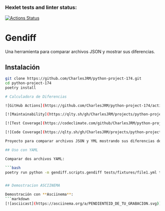 ### Hexlet tests and linter status:
[![Actions Status](https://github.com/CharlesJRM/python-project-174/actions/workflows/hexlet-check.yml/badge.svg)](https://github.com/CharlesJRM/python-project-174/actions)

# Gendiff

Una herramienta para comparar archivos JSON y mostrar sus diferencias.

## Instalación
```bash
git clone https://github.com/CharlesJRM/python-project-174.git
cd python-project-174
poetry install

# Calculadora de Diferencias

![GitHub Actions](https://github.com/CharlesJRM/python-project-174/actions/workflows/python-app.yml)

[![Maintainability](https://qlty.sh/gh/CharlesJRM/projects/python-project-174/maintainability.svg)](https://qlty.sh/gh/CharlesJRM/projects/python-project-174)

[![Test Coverage](https://codeclimate.com/github/CharlesJRM/python-project-174/test_coverage)]

[![Code Coverage](https://qlty.sh/gh/CharlesJRM/projects/python-project-174/coverage.svg)](https://qlty.sh/gh/CharlesJRM/projects/python-project-174)

Proyecto para comparar archivos JSON y YML mostrando sus diferencias de manera clara.

## Uso con YAML

Comparar dos archivos YAML:

```bash
poetry run python -m gendiff.scripts.gendiff tests/fixtures/file1.yml tests/fixtures/file2.yml


## Demostracion ASCIINEMA

Demostración con **Asciinema**:
```markdown
[![asciicast](https://asciinema.org/a/PENDIENTEID_DE_TU_GRABACION.svg)](https://asciinema.org/a/ID_DE_TU_GRABACION)
